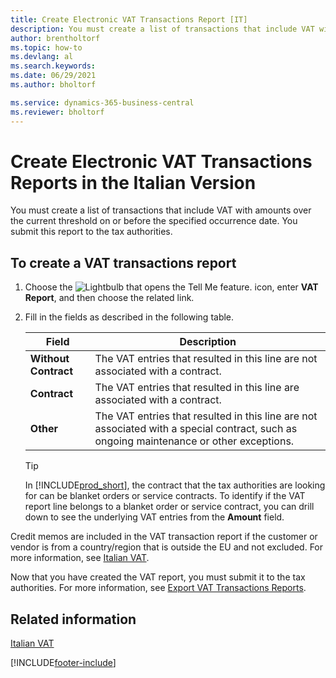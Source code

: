 ```yaml
---
title: Create Electronic VAT Transactions Report [IT]
description: You must create a list of transactions that include VAT with amounts over the current threshold on or before the specified occurrence date. 
author: brentholtorf
ms.topic: how-to
ms.devlang: al
ms.search.keywords:
ms.date: 06/29/2021
ms.author: bholtorf

ms.service: dynamics-365-business-central
ms.reviewer: bholtorf
---
```

# Create Electronic VAT Transactions Reports in the Italian Version
You must create a list of transactions that include VAT with amounts over the current threshold on or before the specified occurrence date. You submit this report to the tax authorities.  

## To create a VAT transactions report  

1.  Choose the ![Lightbulb that opens the Tell Me feature.](../../media/ui-search/search_small.png "Tell me what you want to do") icon, enter **VAT Report**, and then choose the related link.  
2.  Fill in the fields as described in the following table.  

    |Field|Description|  
    |-------------------------------------|---------------------------------------|  
    |**Without Contract**|The VAT entries that resulted in this line are not associated with a contract.|  
    |**Contract**|The VAT entries that resulted in this line are associated with a contract.|  
    |**Other**|The VAT entries that resulted in this line are not associated with a special contract, such as ongoing maintenance or other exceptions.|  

    > [!TIP]  
    >  In [!INCLUDE[prod_short](../../includes/prod_short.md)], the contract that the tax authorities are looking for can be blanket orders or service contracts. To identify if the VAT report line belongs to a blanket order or service contract, you can drill down to see the underlying VAT entries from the **Amount** field.  

Credit memos are included in the VAT transaction report if the customer or vendor is from a country/region that is outside the EU and not excluded. For more information, see [Italian VAT](italian-vat.md).  

Now that you have created the VAT report, you must submit it to the tax authorities. For more information, see [Export VAT Transactions Reports](how-to-export-vat-transactions-reports.md).  

## Related information  
 [Italian VAT](italian-vat.md)


[!INCLUDE[footer-include](../../includes/footer-banner.md)]
